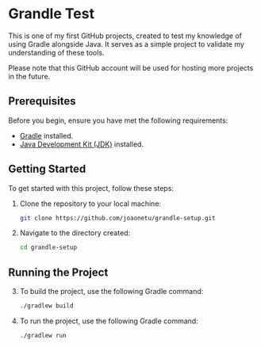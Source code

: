 # Grandle Test

This is one of my first GitHub projects, created to test my knowledge of using Gradle alongside Java. It serves as a simple project to validate my understanding of these tools.

Please note that this GitHub account will be used for hosting more projects in the future.

## Prerequisites

Before you begin, ensure you have met the following requirements:

- [Gradle](https://gradle.org/install/) installed.
- [Java Development Kit (JDK)](https://www.oracle.com/java/technologies/javase-downloads.html) installed.

## Getting Started

To get started with this project, follow these steps:

1. Clone the repository to your local machine:

   ```bash
   git clone https://github.com/joaonetu/grandle-setup.git
   ```
2. Navigate to the directory created:

   ```bash
   cd grandle-setup
   ```
## Running the Project
3. To build the project, use the following Gradle command:
   ```bash
   ./gradlew build
   ```

3. To run the project, use the following Gradle command:
   ```bash
   ./gradlew run
   ```